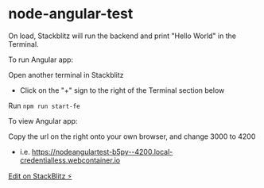 # node-angular-test

On load, Stackblitz will run the backend and print "Hello World" in the Terminal.

To run Angular app:

Open another terminal in Stackblitz

- Click on the "+" sign to the right of the Terminal section below

Run `npm run start-fe`

To view Angular app:

Copy the url on the right onto your own browser, and change 3000 to 4200

- i.e. https://nodeangulartest-b5py--4200.local-credentialless.webcontainer.io

[Edit on StackBlitz ⚡️](https://stackblitz.com/edit/node-angular-test)
